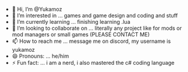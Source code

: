 - 👋 Hi, I’m @Yukamoz
- 👀 I’m interested in ... games and game design and coding and stuff
- 🌱 I’m currently learning ... finishing learning .lua
- 💞️ I’m looking to collaborate on ... literally any project like for mods or mod managers or small games (PLEASE CONTACT ME)
- 📫 How to reach me ... message me on discord, my username is yukamoz
- 😄 Pronouns: ... he/him
- ⚡ Fun fact: ... i am a nerd, i also mastered the c# coding language

<!---
Yukamoz/Yukamoz is a ✨ special ✨ repository because its `README.md` (this file) appears on your GitHub profile.
You can click the Preview link to take a look at your changes.
--->
